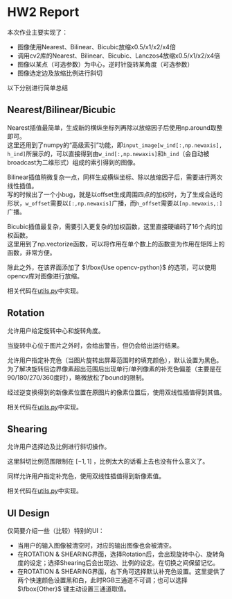 # HW2 Report

本次作业主要实现了：
- 图像使用Nearest、Bilinear、Bicubic放缩x0.5/x1/x2/x4倍
- 调用cv2库的Nearest、Bilinear、Bicubic、Lanczos4放缩x0.5/x1/x2/x4倍
- 图像以某点（可选参数）为中心，逆时针旋转某角度（可选参数）
- 图像选定边及放缩比例进行斜切

以下分别进行简单总结

## Nearest/Bilinear/Bicubic

Nearest插值最简单，生成新的横纵坐标列再除以放缩因子后使用np.around取整即可。  
这里还用到了numpy的“高级索引”功能，即`input_image[w_ind[:,np.newaxis], h_ind]`所展示的，可以直接得到由`w_ind[:,np.newaxis]`和`h_ind`（会自动被broadcast为二维形式）组成的索引得到的图像。

Bilinear插值稍微复杂一点，同样生成横纵坐标、除以放缩因子后，需要进行两次线性插值。  
写的时候出了一个小bug，就是以offset生成周围四点的加权时，为了生成合适的形状，`w_offset`需要以`[:,np.newaxis]`广播，而`h_offset`需要以`[np.newaxis,:]`广播。

Bicubic插值最复杂，需要引入更复杂的加权函数，这里直接硬编码了16个点的加权函数。  
这里用到了np.vectorize函数，可以将作用在单个数上的函数变为作用在矩阵上的函数，非常方便。

除此之外，在该界面添加了 $\fbox{Use opencv-python}$ 的选项，可以使用opencv库对图像进行放缩。

相关代码在[utils.py](../utils.py)中实现。

## Rotation

允许用户给定旋转中心和旋转角度。  

当旋转中心位于图片之外时，会给出警告，但仍会给出运行结果。  

允许用户指定补充色（当图片旋转出屏幕范围时的填充颜色），默认设置为黑色。为了解决旋转后边界像素超出范围后出现单行/单列像素的补充色偏差（主要是在90/180/270/360度时），略微放松了bound的限制。  

经过逆变换得到的新像素位置在原图片的像素位置后，使用双线性插值得到其值。

相关代码在[utils.py](../utils.py)中实现。

## Shearing

允许用户选择边及比例进行斜切操作。

这里斜切比例范围限制在 $[-1,1]$ ，比例太大的话看上去也没有什么意义了。  

同样允许用户指定补充色，使用双线性插值得到新像素值。

相关代码在[utils.py](../utils.py)中实现。

## UI Design

仅简要介绍一些（比较）特别的UI：
- 当用户的输入图像被清空时，对应的输出图像也会被清空。
- 在ROTATION & SHEARING界面，选择Rotation后，会出现旋转中心、旋转角度的设定；选择Shearing后会出现边、比例的设定。在切换之间保留记忆。
- 在ROTATION & SHEARING界面，右下角可选择默认补充色设置。这里提供了两个快速颜色设置黑和白，此时RGB三通道不可调；也可以选择 $\fbox{Other}$ 键主动设置三通道取值。